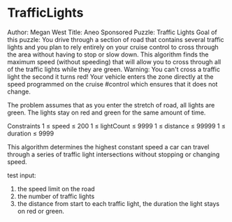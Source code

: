# TrafficLights
Author: Megan West 
Title: Aneo Sponsored Puzzle: Traffic Lights 
Goal of this puzzle: You drive through a section of road that contains several traffic lights and you plan to rely entirely on your cruise control to cross through the area without having to stop or slow down. This algorithm finds the maximum speed (without speeding) that will allow you to cross through all of the traffic lights while they are green. Warning: You can't cross a traffic light the second it turns red! 
Your vehicle enters the zone directly at the speed programmed on the cruise #control which ensures that it does not change.

The problem assumes that as you enter the stretch of road, all lights are green. The lights stay on red and green for the same amount of time.

Constraints
1 ≤ speed ≤ 200
1 ≤ lightCount ≤ 9999
1 ≤ distance ≤ 99999
1 ≤ duration ≤ 9999

This algorithm determines the highest constant speed a car can travel through a series of traffic light intersections without stopping or changing speed.

test input: 
1. the speed limit on the road
2. the number of traffic lights
3. the distance from start to each traffic light, the duration the light stays on red or green. 

